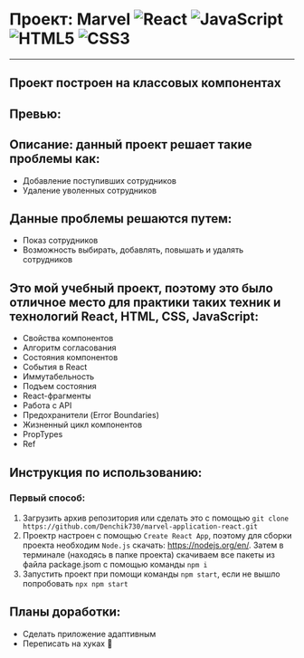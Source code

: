 # Проект: Marvel ![React](https://img.shields.io/badge/react-%2320232a.svg?style=for-the-badge&logo=react&logoColor=%2361DAFB) ![JavaScript](https://img.shields.io/badge/javascript-%23323330.svg?style=for-the-badge&logo=javascript&logoColor=%23F7DF1E) ![HTML5](https://img.shields.io/badge/html5-%23E34F26.svg?style=for-the-badge&logo=html5&logoColor=white) ![CSS3](https://img.shields.io/badge/css3-%231572B6.svg?style=for-the-badge&logo=css3&logoColor=white)

---

## Проект построен на классовых компонентах

## Превью:

## Описание: данный проект решает такие проблемы как:

- Добавление поступивших сотрудников
- Удаление уволенных сотрудников

## Данные проблемы решаются путем:

- Показ сотрудников
- Возможность выбирать, добавлять, повышать и удалять сотрудников

## Это мой учебный проект, поэтому это было отличное место для практики таких техник и технологий React, HTML, CSS, JavaScript:

- Cвойства компонентов
- Алгоритм согласования
- Состояния компонентов
- События в React
- Иммутабельность
- Подъем состояния
- React-фрагменты
- Работа с API
- Предохранители (Error Boundaries)
- Жизненный цикл компонентов
- PropTypes
- Ref

## Инструкция по использованию:

### Первый способ:

1. Загрузить архив репозитория или сделать это с помощью `git clone https://github.com/Denchik730/marvel-application-react.git`
2. Проектр настроен с помощью `Create React App`, поэтому для сборки проекта необходим `Node.js` скачать: https://nodejs.org/en/. Затем в терминале (находясь в папке проекта) скачиваем все пакеты из файла package.jsom с помощью команды `npm i`
3. Запустить проект при помощи команды `npm start`, если не вышло попробовать `npx npm start`

## Планы доработки:

- Сделать приложение адаптивным
- Переписать на хуках 👊
